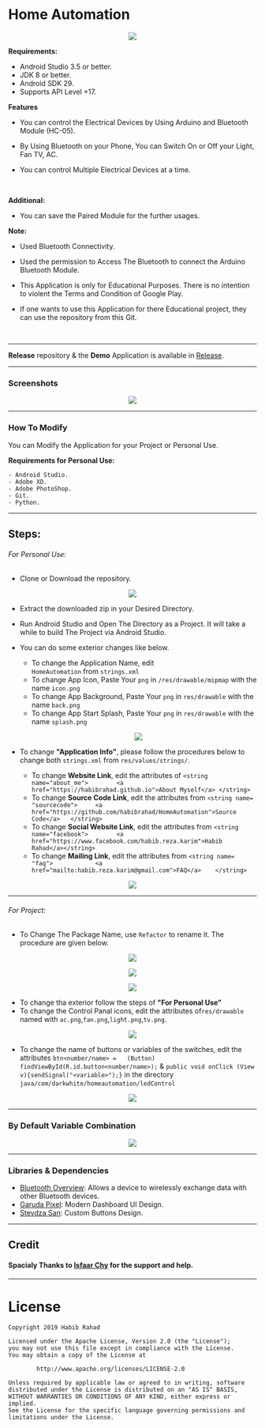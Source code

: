 <html>

<head>
<link rel="stylesheet" type="text/css" href="css/style.css">

# Home Automation


<p align="center"><img src="src/Home_automation.png" /></p>

**Requirements:**
- Android Studio 3.5 or better.
- JDK 8 or better.
- Android SDK 29.
- Supports API Level +17.


**Features**
- You can control the Electrical Devices by Using Arduino and Bluetooth Module (HC-05).

- By Using Bluetooth on your Phone, You can Switch On or Off your Light, Fan TV, AC.
- You can control Multiple Electrical Devices at a time.


</br>
</b>

**Additional:**

- You can save the Paired Module for the further usages.

**Note:**
- Used Bluetooth Connectivity.
- Used the permission to Access The Bluetooth to connect the Arduino Bluetooth Module.
- This Application is only for Educational Purposes. There is no intention to violent the Terms and Condition of Google Play.

- If one wants to use this Application for there Educational project, they can use the repository from this Git.

</br>

----

**Release** repository & the **Demo** Application is available in [Release].

----

### Screenshots

<p align="center"><img src="src/screenshot1.png" /></p>


----

### How To Modify

You can Modify the Application for your Project or Personal Use.

**Requirements for Personal Use:**

    - Android Studio.
    - Adobe XD.
    - Adobe PhotoShop.
    - Git.
    - Python.

----
## Steps:

###### For Personal Use:

- Clone or Download the repository.
<p align="center"><img src="src/snap-download.png" /></p>

- Extract the downloaded zip in your Desired Directory.
- Run Android Studio and Open The Directory as a Project. It will take a while to build The Project via Android Studio.
- You can do some exterior changes like below.
    - To change the Application Name, edit <code>  <string name="app_name">        HomeAutomation</string></code> from `strings.xml` 
    - To change App Icon, Paste Your `png` in `/res/drawable/mipmap` with the name `icon.png`
    - To change App Background, Paste Your `png` in `res/drawable` with the name `back.png`
    - To change App Start Splash, Paste Your `png` in `res/drawable` with the name `splash.png`
    <p align="center"><img src="src/snap-personal_use1.png" /></p>
  
    

- To change **"Application Info"**, please follow the procedures below to change both `strings.xml` from `res/values/strings/`.
    - To change **Website Link**, edit the attributes of `<string name="about_me">        <a href="https://habibrahad.github.io">About Myself</a> </string>`
    - To change **Source Code Link**, edit the attributes from `<string name= "sourcecode">     <a href="https://github.com/habibrahad/HomeAutomation">Source Code</a>   </string>` 
    - To change **Social Website Link**, edit the attributes from `<string name="facebook">        <a href="https://www.facebook.com/habib.reza.karim">Habib Rahad</a></string>`
    - To change **Mailing Link**, edit the attributes from `<string name= "faq">            <a href="mailto:habib.reza.karim@gmail.com">FAQ</a>    </string>`

<p align="center"><img src="src/snap-personal_use2.png" /></p>

----

###### For Project:

- To Change The Package Name, use `Refactor` to rename it. The procedure are given below.
 <p align="center"><img src="src/snap-project_use1.png" /></p>
  <p align="center"><img src="src/snap-project_use2.png" /></p>
   <p align="center"><img src="src/snap-project_use3.png" /></p>
   
 - To change tha exterior follow the steps of **"For Personal Use"**
 - To change the Control Panal icons, edit the attributes of`res/drawable` named with `ac.png`,`fan.png`,`light.png`,`tv.png`.
 
<p align="center"><img src="src/snap-project_use4.png" /></p>

- To change the name of buttons or variables of the switches, edit the attributes `btn<number/name> =   (Button) findViewById(R.id.button<number/name>);` & `public void onClick (View v){sendSignal("<variable>");}` in the directory `java/com/darkwhite/homeautomation/ledControl`
<p align="center"><img src="src/snap-project_use5.png" /></p>
   
----

### By Default Variable Combination

<p align="center"><img src="src/snap-default_variable_combination" /></p>




----

### Libraries & Dependencies
- [Bluetooth Overview]:  Allows a device to wirelessly exchange data with other Bluetooth devices.
- [Garuda Pixel]: Modern Dashboard UI Design.
- [Stevdza San]: Custom Buttons Design.

----
## Credit

#### Spacialy Thanks to  <a href="https://www.facebook.com/isfaar.jubair">Isfaar Chy</a> for the support and help.
----

# License

    Copyright 2019 Habib Rahad

    Licensed under the Apache License, Version 2.0 (the "License");
    you may not use this file except in compliance with the License.
    You may obtain a copy of the License at

            http://www.apache.org/licenses/LICENSE-2.0

    Unless required by applicable law or agreed to in writing, software
    distributed under the License is distributed on an "AS IS" BASIS,
    WITHOUT WARRANTIES OR CONDITIONS OF ANY KIND, either express or implied.
    See the License for the specific language governing permissions and
    limitations under the License.
    
[Bluetooth Overview]:  https://developer.android.com/guide/topics/connectivity/bluetooth
[Garuda Pixel]:http://garudapixel.com/en/modern-dashboard-ui-design-android-studio-tutorial/
[Stevdza San]:https://www.youtube.com/watch?v=nlPtfncjOWA&list=LLAfjT15KOedj5HCunstYZng&index=30&t=0s
[Release]: https://github.com/habibrahad/HomeAutomation/releases



</head>

</html>
